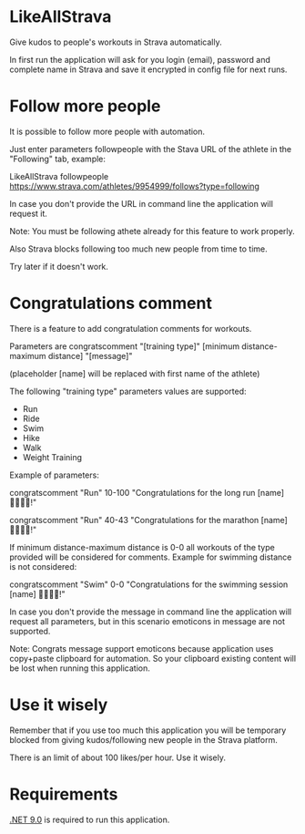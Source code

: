 ﻿# LikeAllStrava

Give kudos to people's workouts in Strava automatically.

In first run the application will ask for you login (email), password and complete name in Strava and save it encrypted in config file for next runs.

# Follow more people

It is possible to follow more people with automation.

Just enter parameters followpeople with the Stava URL of the athlete in the "Following" tab, example:

LikeAllStrava followpeople https://www.strava.com/athletes/9954999/follows?type=following

In case you don't provide the URL in command line the application will request it.

Note: You must be following athete already for this feature to work properly. 

Also Strava blocks following too much new people from time to time.

Try later if it doesn't work.

# Congratulations comment

There is a feature to add congratulation comments for workouts.

Parameters are congratscomment "[training type]" [minimum distance-maximum distance] "[message]"

(placeholder [name] will be replaced with first name of the athlete)

The following "training type" parameters values are supported:

- Run
- Ride
- Swim
- Hike
- Walk  	       
- Weight Training

Example of parameters:

congratscomment "Run" 10-100 "Congratulations for the long run [name] 🏃‍♂️😀💪!"

congratscomment "Run" 40-43 "Congratulations for the marathon [name] 🏃‍♂️😀💪!"
                    
If minimum distance-maximum distance is 0-0 all workouts of the type provided will be considered for comments. Example for swimming distance is not considered:

congratscomment "Swim" 0-0 "Congratulations for the swimming session [name] 🏊‍♀️🏊‍♀️!"

In case you don't provide the message in command line the application will request all parameters,
but in this scenario emoticons in message are not supported.

Note: Congrats message support emoticons because application uses copy+paste clipboard for automation.
      So your clipboard existing content will be lost when running this application.

# Use it wisely

Remember that if you use too much this application you will be temporary blocked from giving kudos/following new people in the Strava platform.

There is an limit of about 100 likes/per hour. Use it wisely.

# Requirements

<a href="https://dotnet.microsoft.com/en-us/download">.NET 9.0</a> is required to run this application.

